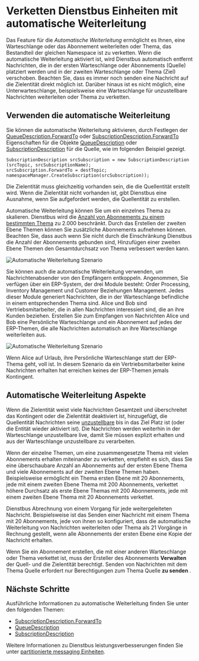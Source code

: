 <properties 
    pageTitle="Automatische Weiterleitung Dienstbus messaging Einheiten | Microsoft Azure"
    description="So Kette eine Warteschlange oder das Abonnement weiterleiten oder Thema."
    services="service-bus"
    documentationCenter="na"
    authors="sethmanheim"
    manager="timlt"
    editor="" /> 
<tags 
    ms.service="service-bus"
    ms.devlang="na"
    ms.topic="article"
    ms.tgt_pltfrm="na"
    ms.workload="na"
    ms.date="09/29/2016"
    ms.author="sethm" />

# <a name="chaining-service-bus-entities-with-auto-forwarding"></a>Verketten Dienstbus Einheiten mit automatische Weiterleitung

Das Feature für die *Automatische Weiterleitung* ermöglicht es Ihnen, eine Warteschlange oder das Abonnement weiterleiten oder Thema, das Bestandteil der gleichen Namespace ist zu verketten. Wenn die automatische Weiterleitung aktiviert ist, wird Dienstbus automatisch entfernt Nachrichten, die in der ersten Warteschlange oder Abonnements (Quelle) platziert werden und in der zweiten Warteschlange oder Thema (Ziel) verschoben. Beachten Sie, dass es immer noch senden eine Nachricht auf die Zielentität direkt möglich ist. Darüber hinaus ist es nicht möglich, eine Unterwarteschlange, beispielsweise eine Warteschlange für unzustellbare Nachrichten weiterleiten oder Thema zu verketten.

## <a name="using-auto-forwarding"></a>Verwenden die automatische Weiterleitung

Sie können die automatische Weiterleitung aktivieren, durch Festlegen der [QueueDescription.ForwardTo][] oder [SubscriptionDescription.ForwardTo][] Eigenschaften für die Objekte [QueueDescription][] oder [SubscriptionDescription][] für die Quelle, wie im folgenden Beispiel gezeigt.

```
SubscriptionDescription srcSubscription = new SubscriptionDescription (srcTopic, srcSubscriptionName);
srcSubscription.ForwardTo = destTopic;
namespaceManager.CreateSubscription(srcSubscription));
```

Die Zielentität muss gleichzeitig vorhanden sein, die die Quellentität erstellt wird. Wenn die Zielentität nicht vorhanden ist, gibt Dienstbus eine Ausnahme, wenn Sie aufgefordert werden, die Quellentität zu erstellen.

Automatische Weiterleitung können Sie um ein einzelnes Thema zu skalieren. Dienstbus wird die [Anzahl von Abonnements zu einem bestimmten Thema](service-bus-quotas.md) zu 2.000 beschränkt. Durch das Erstellen der zweiten Ebene Themen können Sie zusätzliche Abonnements aufnehmen können. Beachten Sie, dass auch wenn Sie nicht durch die Einschränkung Dienstbus die Anzahl der Abonnements gebunden sind, Hinzufügen einer zweiten Ebene Themen den Gesamtdurchsatz von Thema verbessert werden kann.

![Automatische Weiterleitung Szenario][0]

Sie können auch die automatische Weiterleitung verwenden, um Nachrichtenabsender von den Empfängern entkoppeln. Angenommen, Sie verfügen über ein ERP-System, der drei Module besteht: Order Processing, Inventory Management und Customer Beziehungen Management. Jedes dieser Module generiert Nachrichten, die in der Warteschlange befindliche in einem entsprechenden Thema sind. Alice und Bob sind Vertriebsmitarbeiter, die in allen Nachrichten interessiert sind, die an ihre Kunden beziehen. Erstellen Sie zum Empfangen von Nachrichten Alice und Bob eine Persönliche Warteschlange und ein Abonnement auf jedes der ERP-Themen, die alle Nachrichten automatisch an ihre Warteschlange weiterleiten aus.

![Automatische Weiterleitung Szenario][1]

Wenn Alice auf Urlaub, ihre Persönliche Warteschlange statt der ERP-Thema geht, voll ist. In diesem Szenario da ein Vertriebsmitarbeiter keine Nachrichten erhalten hat erreichen keines der ERP-Themen jemals Kontingent.

## <a name="auto-forwarding-considerations"></a>Automatische Weiterleitung Aspekte

Wenn die Zielentität weist viele Nachrichten Gesamtzeit und überschreitet das Kontingent oder die Zielentität deaktiviert ist, hinzugefügt, die Quellentität Nachrichten seine [unzustellbare](service-bus-dead-letter-queues.md) bis in das Ziel Platz ist (oder die Entität wieder aktiviert ist). Die Nachrichten werden weiterhin in der Warteschlange unzustellbare live, damit Sie müssen explizit erhalten und aus der Warteschlange unzustellbare zu verarbeiten.

Wenn der einzelne Themen, um eine zusammengesetzte Thema mit vielen Abonnements erhalten miteinander zu verketten, empfiehlt es sich, dass Sie eine überschaubare Anzahl an Abonnements auf der ersten Ebene Thema und viele Abonnements auf der zweiten Ebene Themen haben. Beispielsweise ermöglicht ein Thema ersten Ebene mit 20 Abonnements, jede mit einem zweiten Ebene Thema mit 200 Abonnements, verkettet höhere Durchsatz als erste Ebene Themas mit 200 Abonnements, jede mit einem zweiten Ebene Thema mit 20 Abonnements verkettet.

Dienstbus Abrechnung von einem Vorgang für jede weitergeleiteten Nachricht. Beispielsweise ist das Senden einer Nachricht mit einem Thema mit 20 Abonnements, jede von ihnen so konfiguriert, dass die automatische Weiterleitung von Nachrichten weiterleiten oder Thema als 21 Vorgänge in Rechnung gestellt, wenn alle Abonnements der ersten Ebene eine Kopie der Nachricht erhalten.

Wenn Sie ein Abonnement erstellen, die mit einer anderen Warteschlange oder Thema verkettet ist, muss der Ersteller des Abonnements **Verwalten** der Quell- und die Zielentität berechtigt. Senden von Nachrichten mit dem Thema Quelle erfordert nur Berechtigungen zum Thema Quelle **zu senden** .

## <a name="next-steps"></a>Nächste Schritte

Ausführliche Informationen zu automatische Weiterleitung finden Sie unter den folgenden Themen:

- [SubscriptionDescription.ForwardTo][]
- [QueueDescription][]
- [SubscriptionDescription][]

Weitere Informationen zu Dienstbus leistungsverbesserungen finden Sie unter [partitionierte messaging Einheiten][].

  [QueueDescription.ForwardTo]: https://msdn.microsoft.com/library/azure/microsoft.servicebus.messaging.queuedescription.forwardto.aspx
  [SubscriptionDescription.ForwardTo]: https://msdn.microsoft.com/library/azure/microsoft.servicebus.messaging.subscriptiondescription.forwardto.aspx
  [QueueDescription]: https://msdn.microsoft.com/library/azure/microsoft.servicebus.messaging.queuedescription.aspx
  [SubscriptionDescription]: https://msdn.microsoft.com/library/azure/microsoft.servicebus.messaging.subscriptiondescription.aspx
  [0]: ./media/service-bus-auto-forwarding/IC628631.gif
  [1]: ./media/service-bus-auto-forwarding/IC628632.gif
  [Partitionierte messaging Einheiten]: service-bus-partitioning.md